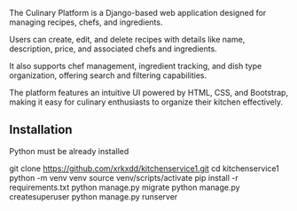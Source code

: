 The Culinary Platform is a Django-based web application designed for managing recipes, chefs, and ingredients.

Users can create, edit, and delete recipes with details like name, description, price, and associated chefs and ingredients.

It also supports chef management, ingredient tracking, and dish type organization, offering search and filtering capabilities.

The platform features an intuitive UI powered by HTML, CSS, and Bootstrap, making it easy for culinary enthusiasts to organize their kitchen effectively.


## Installation

Python must be already installed


git clone https://github.com/xrkxdd/kitchenservice1.git
cd kitchenservice1
python -m venv venv
source venv/scripts/activate
pip install -r requirements.txt
python manage.py migrate
python manage.py createsuperuser
python manage.py runserver
